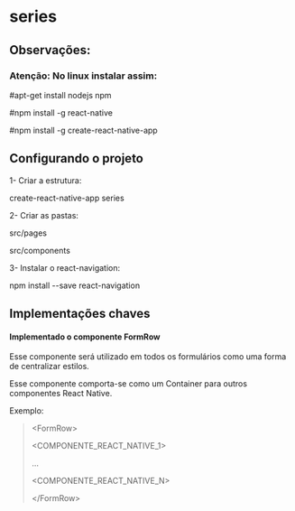 # series

## Observações:

### Atenção: No linux instalar assim:

#apt-get install nodejs npm

#npm install -g react-native

#npm install -g create-react-native-app

## Configurando o projeto

1- Criar a estrutura: 

create-react-native-app series

2- Criar as pastas:

src/pages

src/components

3- Instalar o react-navigation:

npm install --save react-navigation

## Implementações chaves

#### Implementado o componente FormRow

Esse componente será utilizado em todos os formulários como uma forma de centralizar estilos.

Esse componente comporta-se como um Container para outros componentes React Native.

Exemplo:

> &lt;FormRow&gt;
>
>   &lt;COMPONENTE_REACT_NATIVE_1&gt;
>
>   ...
>
>   &lt;COMPONENTE_REACT_NATIVE_N&gt;
>
> &lt;/FormRow&gt;
